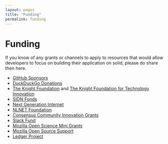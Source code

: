 ```yaml
---
layout: pages
title: "Funding"
permalink: funding
---
```


# Funding
If you know of any grants or channels to apply to resources that would allow developers to focus on building their application on solid, please do share then here.

* [GitHub Sponsors](https://github.com/sponsors)
* [DuckDuckGo Donations](https://duckduckgo.com/donations)
* [The Knight Foundation](https://knightfoundation.org) and [The Knight Foundation for Technology Innovation](https://knightfoundation.org/programs/technology)
* [SIDN Fonds](https://www.sidnfonds.nl/excerpt/)
* [Next Generation Internet](https://www.ngi.eu)
* [NLNET Foundation](https://nlnet.nl)
* [Consensus Community Innovation Grants](http://agree.org/)
* [Slack Fund](https://slack.com/developers/fund)
* [Mozilla Open Science Mini Grants](https://docs.google.com/document/d/1EJXg9G01CG7dBRbmbZzFnB9Bex2ibAVza_4xE8iqQqI/edit)
* [Mozilla Open Source Support](https://www.mozilla.org/en-US/moss/)
* [Ledger Project](https://ledgerproject.eu)

